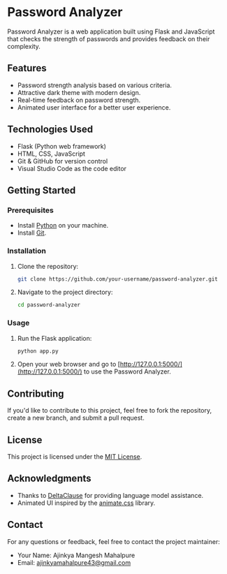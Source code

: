 # Password Analyzer

Password Analyzer is a web application built using Flask and JavaScript that checks the strength of passwords and provides feedback on their complexity.

## Features

- Password strength analysis based on various criteria.
- Attractive dark theme with modern design.
- Real-time feedback on password strength.
- Animated user interface for a better user experience.

## Technologies Used

- Flask (Python web framework)
- HTML, CSS, JavaScript
- Git & GitHub for version control
- Visual Studio Code as the code editor

## Getting Started

### Prerequisites

- Install [Python](https://www.python.org/) on your machine.
- Install [Git](https://git-scm.com/).

### Installation

1. Clone the repository:

    ```bash
    git clone https://github.com/your-username/password-analyzer.git
    ```

2. Navigate to the project directory:

    ```bash
    cd password-analyzer
    ```


### Usage

1. Run the Flask application:

    ```bash
    python app.py
    ```

2. Open your web browser and go to [http://127.0.0.1:5000/](http://127.0.0.1:5000/) to use the Password Analyzer.

## Contributing

If you'd like to contribute to this project, feel free to fork the repository, create a new branch, and submit a pull request.

## License

This project is licensed under the [MIT License](LICENSE).

## Acknowledgments

- Thanks to [DeltaClause](https://in.linkedin.com/company/delta-clause) for providing language model assistance.
- Animated UI inspired by the [animate.css](https://animate.style/) library.

## Contact

For any questions or feedback, feel free to contact the project maintainer:

- Your Name: Ajinkya Mangesh Mahalpure
- Email: ajinkyamahalpure43@gmail.com


